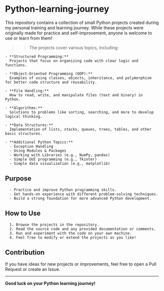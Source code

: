 # Python-learning-journey

This repository contains a collection of small Python projects created during my personal training and learning journey. While these projects were originally made for practice and self-improvement, anyone is welcome to use or learn from them!

>> The projects cover various topics, including:

    - **Structured Programming:**  
      Projects that focus on organizing code with clear logic and functions.
    
    - **Object-Oriented Programming (OOP):**  
      Examples of using classes, objects, inheritance, and polymorphism for better code structure and reusability.
    
    - **File Handling:**  
      How to read, write, and manipulate files (text and binary) in Python.
    
    - **Algorithms:**  
      Solutions to problems like sorting, searching, and more to develop logical thinking.
    
    - **Data Structures:**  
      Implementation of lists, stacks, queues, trees, tables, and other basic structures.
    
    - **Additional Python Topics:**
      - Exception Handling
      - Using Modules & Packages
      - Working with Libraries (e.g., NumPy, pandas)
      - Simple GUI programming (e.g., Tkinter)
      - Simple data visualization (e.g., matplotlib)
        
## Purpose

      - Practice and improve Python programming skills.
      - Get hands-on experience with different problem-solving techniques.
      - Build a strong foundation for more advanced Python development.

## How to Use

      1. Browse the projects in the repository.
      2. Read the source code and any provided documentation or comments.
      3. Run and experiment with the code on your own machine.
      4. Feel free to modify or extend the projects as you like!

## Contribution

If you have ideas for new projects or improvements, feel free to open a Pull Request or create an Issue.

---

**Good luck on your Python learning journey!**
